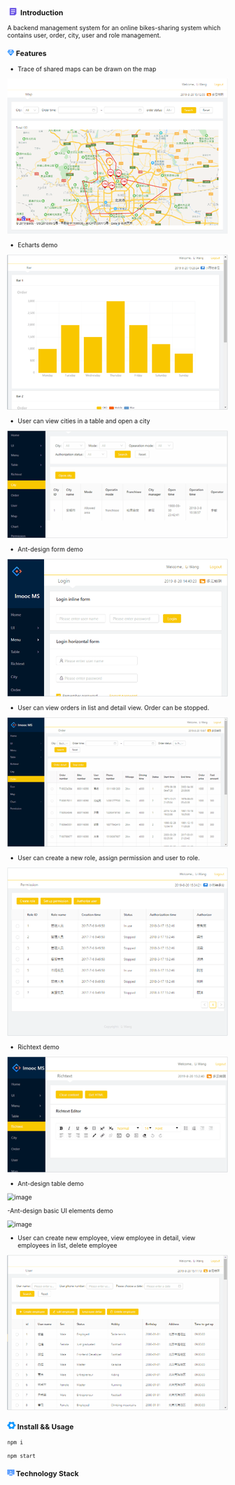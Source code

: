 ### ![image](https://github.com/liwang2019/lw-react/blob/master/resource/introduction.png)  Introduction
A backend management system for an online bikes-sharing system which contains user, order, city, user and role management.

### ![image](https://github.com/liwang2019/lw-react/blob/master/resource/feature.png)  Features

- Trace of shared maps can be drawn on the map

![image](https://github.com/liwang2019/lw-react/blob/master/lwbicycle/public/gif/map.PNG)

- Echarts demo

![image](https://github.com/liwang2019/lw-react/blob/master/lwbicycle/public/gif/chart.gif)

- User can view cities in a table and open a city

![image](https://github.com/liwang2019/lw-react/blob/master/lwbicycle/public/gif/city.gif)

- Ant-design form demo

![image](https://github.com/liwang2019/lw-react/blob/master/lwbicycle/public/gif/menu.gif)

- User can view orders in list and detail view. Order can be stopped.

![image](https://github.com/liwang2019/lw-react/blob/master/lwbicycle/public/gif/order.gif)

- User can create a new role, assign permission and user to role.

![image](https://github.com/liwang2019/lw-react/blob/master/lwbicycle/public/gif/permission.gif)

- Richtext demo

![image](https://github.com/liwang2019/lw-react/blob/master/lwbicycle/public/gif/rich.gif)

- Ant-design table demo

![image](https://github.com/liwang2019/lw-react/blob/master/lwbicycle/public/gif/table.gif)

-Ant-design basic UI elements demo

![image](https://github.com/liwang2019/lw-react/blob/master/lwbicycle/public/gif/ui.gif)

- User can create new employee, view employee in detail, view employees in list, delete employee

![image](https://github.com/liwang2019/lw-react/blob/master/lwbicycle/public/gif/user.gif)

### ![image](https://github.com/liwang2019/lw-react/blob/master/resource/install.png)  Install && Usage

`npm i`

`npm start`

### ![image](https://github.com/liwang2019/lw-react/blob/master/resource/stack.png)  Technology Stack
